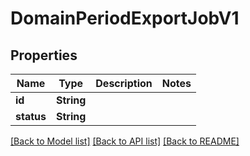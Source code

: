 # DomainPeriodExportJobV1

## Properties

Name | Type | Description | Notes
------------ | ------------- | ------------- | -------------
**id** | **String** |  | 
**status** | **String** |  | 

[[Back to Model list]](../README.md#documentation-for-models) [[Back to API list]](../README.md#documentation-for-api-endpoints) [[Back to README]](../README.md)



